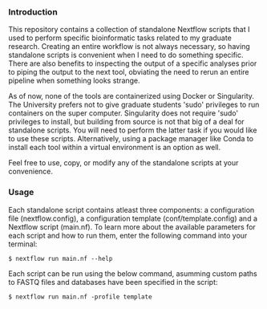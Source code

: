 ### Introduction

This repository contains a collection of standalone Nextflow scripts that I used to perform specific bioinformatic tasks related to my graduate research.  Creating an entire workflow is not always necessary, so having standalone scripts is convenient when I need to do something specific.  There are also benefits to inspecting the output of a specific analyses prior to piping the output to the next tool, obviating the need to rerun an entire pipeline when something looks strange.

As of now, none of the tools are containerized using Docker or Singularity.  The University prefers not to give graduate students 'sudo' privileges to run containers on the super computer.  Singularity does not require 'sudo' privileges to install, but building from source is not that big of a deal for standalone scripts.  You will need to perform the latter task if you would like to use these scripts.  Alternatively, using a package manager like Conda to install each tool within a virtual environment is an option as well.

Feel free to use, copy, or modify any of the standalone scripts at your convenience.

### Usage
Each standalone script contains atleast three components: a configuration file (nextflow.config), a configuration template (conf/template.config) and a Nextflow script (main.nf).  To learn more about the available parameters for each script and how to run them, enter the following command into your terminal:
```
$ nextflow run main.nf --help
```
Each script can be run using the below command, asumming custom paths to FASTQ files and databases have been specified in the script:
```
$ nextflow run main.nf -profile template
```
